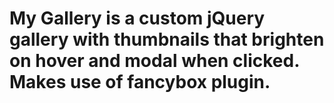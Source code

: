 # My Gallery is a custom jQuery gallery with thumbnails that brighten on hover and modal when clicked. Makes use of fancybox plugin.
